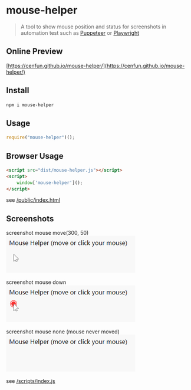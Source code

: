 # mouse-helper
> A tool to show mouse position and status for screenshots in automation test such as [Puppeteer](https://github.com/puppeteer/puppeteer) or [Playwright](https://github.com/microsoft/playwright)

## Online Preview
[https://cenfun.github.io/mouse-helper/](https://cenfun.github.io/mouse-helper/)

## Install
```sh
npm i mouse-helper
```

## Usage
```js
require("mouse-helper")();
```
## Browser Usage
```html
<script src="dist/mouse-helper.js"></script>
<script>
    window['mouse-helper']();
</script>
```
see [/public/index.html](/public/index.html)

## Screenshots
screenshot mouse move(300, 50)  
![](/docs/screenshot-move.png)  

screenshot mouse down  
![](/docs/screenshot-down.png)  

screenshot mouse none (mouse never moved)  
![](/docs/screenshot-none.png)  

see [/scripts/index.js](/scripts/index.js)